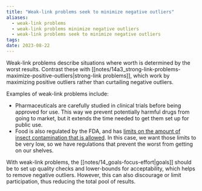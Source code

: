 ```yaml
---
title: "Weak-link problems seek to minimize negative outliers"
aliases:
  - weak-link problems
  - weak-link problems minimize negative outliers
  - weak-link problems seek to minimize negative outliers
tags: 
date: 2023-08-22
---
```


Weak-link problems describe situations where worth is determined by the worst results. Contrast these with [[notes/14a3_strong-link-problems-maximize-positive-outliers|strong-link problems]], which work by maximizing positive outliers rather than curtailing negative outliers.

Examples of weak-link problems include:
- Pharmaceuticals are carefully studied in clinical trials before being approved for use. This way we prevent potentially harmful drugs from going to market, but it extends the time needed to get them set up for public use.
- Food is also regulated by the FDA, and has [limits on the amount of insect contamination that is allowed](https://www.fda.gov/food/ingredients-additives-gras-packaging-guidance-documents-regulatory-information/food-defect-levels-handbook#commodities). In this case, we want those limits to be very low, so we have regulations that prevent the worst from getting on our shelves.

With weak-link problems, the [[notes/14_goals-focus-effort|goals]] should be to set up quality checks and lower-bounds for acceptability, which helps to remove negative outliers. However, this can also discourage or limit participation, thus reducing the total pool of results.